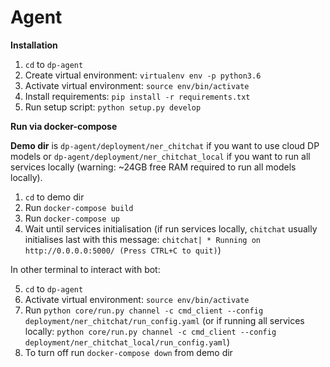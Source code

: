 # Agent
**Installation**
1. `cd` to `dp-agent`
2. Create virtual environment: `virtualenv env -p python3.6`
3. Activate virtual environment: `source env/bin/activate`
4. Install requirements: `pip install -r requirements.txt`
5. Run setup script: `python setup.py develop`


**Run via docker-compose**

**Demo dir** is `dp-agent/deployment/ner_chitchat` if you want to use cloud DP models
or `dp-agent/deployment/ner_chitchat_local` if you want to run all services locally 
(warning: ~24GB free RAM required to run all models locally).

1. `cd` to demo dir
2. Run `docker-compose build`
3. Run `docker-compose up`
4. Wait until services initialisation (if run services locally, `chitchat` usually initialises last with this
message: `chitchat| * Running on http://0.0.0.0:5000/ (Press CTRL+C to quit)`)

In other terminal to interact with bot:

5. `cd` to `dp-agent`
6. Activate virtual environment: `source env/bin/activate`
7. Run `python core/run.py channel -c cmd_client --config deployment/ner_chitchat/run_config.yaml`
(or if running all services locally: `python core/run.py channel -c cmd_client --config deployment/ner_chitchat_local/run_config.yaml`)
8. To turn off run `docker-compose down` from demo dir
